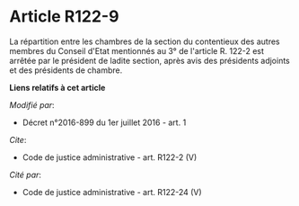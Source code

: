 # Article R122-9

La répartition entre les chambres de la section du contentieux des autres membres du Conseil d'Etat mentionnés au 3° de
l'article R. 122-2 est arrêtée par le président de ladite section, après avis des présidents adjoints et des présidents de
chambre.

**Liens relatifs à cet article**

_Modifié par_:

  - Décret n°2016-899 du 1er juillet 2016 - art. 1

_Cite_:

  - Code de justice administrative - art. R122-2 (V)

_Cité par_:

  - Code de justice administrative - art. R122-24 (V)
